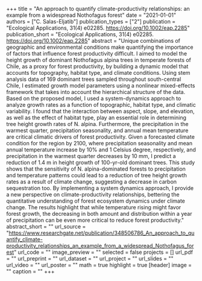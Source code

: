 +++
title = "An approach to quantify climate-productivity relationships: an example from a widespread   Nothofagus forest"
date = "2021-01-01"
authors = ["C. Salas-Eljatib"]
publication_types = ["2"]
publication = "Ecological Applications, 31(4) e02285. https://doi.org/10.1002/eap.2285"
publication_short = "Ecological Applications, 31(4) e02285. https://doi.org/10.1002/eap.2285"
abstract = "Unique combinations of geographic and environmental conditions make quantifying the importance of factors that influence forest productivity difficult. I aimed to model the height growth of dominant Nothofagus alpina trees in temperate forests of Chile, as a proxy for forest productivity, by building a dynamic model that accounts for topography, habitat type, and climate conditions. Using stem analysis data of 169 dominant trees sampled throughout south-central Chile, I estimated growth model parameters using a nonlinear mixed-effects framework that takes into account the hierarchical structure of the data. Based on the proposed model, I used a system-dynamics approach to analyze growth rates as a function of topographic, habitat type, and climatic variability. I found that the interaction between aspect, slope, and elevation, as well as the effect of habitat type, play an essential role in determining tree height growth rates of N. alpina. Furthermore, the precipitation in the warmest quarter, precipitation seasonality, and annual mean temperature are critical climatic drivers of forest productivity. Given a forecasted climate condition for the region by 2100, where precipitation seasonality and mean annual temperature increase by 10% and 1 Celsius degree, respectively, and precipitation in the warmest quarter decreases by 10 mm, I predict a reduction of 1.4 m in height growth of 100-yr-old dominant trees. This study shows that the sensitivity of N. alpina-dominated forests to precipitation and temperature patterns could lead to a reduction of tree height growth rates as a result of climate change, suggesting a decrease in carbon sequestration too. By implementing a system dynamics approach, I provide a new perspective on climate-productivity relationships, bettering the quantitative understanding of forest ecosystem dynamics under climate change. The results highlight that while temperature rising might favor forest growth, the decreasing in both amount and distribution within a year of precipitation can be even more critical to reduce forest productivity."
abstract_short = ""
url_source = "https://www.researchgate.net/publication/348506786_An_approach_to_quantify_climate-productivity_relationships_an_example_from_a_widespread_Nothofagus_forest"
url_code = ""
image_preview = ""
selected = false
projects = []
url_pdf = ""
url_preprint = ""
url_dataset = ""
url_project = ""
url_slides = ""
url_video = ""
url_poster = ""
math = true
highlight = true
[header]
image = ""
caption = ""
+++
